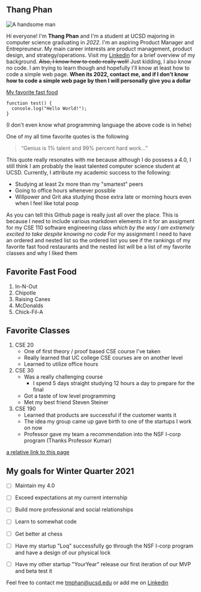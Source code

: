 ## Thang Phan

![A handsome man](https://scontent-lax3-1.xx.fbcdn.net/v/t1.0-9/135845964_3335192283254072_7964378784283208427_n.jpg?_nc_cat=100&ccb=2&_nc_sid=730e14&_nc_ohc=7e-ql209sKYAX9jvOad&_nc_ht=scontent-lax3-1.xx&oh=065fadf6afa344f00c94d0b4899ca78c&oe=601A0E73)

Hi everyone! I'm **Thang Phan** and I'm a student at UCSD majoring in computer science graduating in *2022*. I'm an aspiring Product Manager and Entrepreuneur. My main career interests are product management, product design, and strategy/operations. Visit my [Linkedin](https://www.linkedin.com/in/thangmichaelphan/) for a brief overview of my background. ~~Also, I know how to code really well!~~ Just kidding, I also know no code. I am trying to learn though and hopefully I'll know at least how to code a simple web page. **When its 2022, contact me, and if I don't know how to code a simple web page by then I will personally give you a dollar**

[My favorite fast food](#favorite-fast-food)

```
function test() {
  console.log("Hello World!");
}
```
(I don't even know what programming language the above code is in hehe)

One of my all time favorite quotes is the following
>  “Genius is 1% talent and 99% percent hard work...”

This quote really resonates with me because although I do possess a 4.0, I still think I am probably the least talented computer science student at UCSD. Currently, I attribute my academic success to the following:
- Studying at least 2x more than my "smartest" peers
- Going to office hours whenever possible
- Willpower and Grit aka studying those extra late or morning hours even when I feel like total poop

As you can tell this Github page is really just all over the place. This is because I need to include various markdown elements in it for an assigment for my CSE 110 software engineering class *which by the way I am extremely excited to take despite knowing no code* For my assignment I need to have an ordered and nested list so the ordered list you see if the rankings of my favorite fast food restaurants and the nested list will be a list of my favorite classes and why I liked them

## Favorite Fast Food
1. In-N-Out
2. Chipotle 
3. Raising Canes
4. McDonalds
5. Chick-Fil-A

## Favorite Classes
1. CSE 20
   - One of first theory / proof based CSE course I've taken
   - Really learned that UC college CSE courses are on another level
   - Learned to utilize office hours
2. CSE 30 
   - Was a really challenging course 
     - I spend 5 days straight studying 12 hours a day to prepare for the final
   - Got a taste of low level programming
   - Met my best friend Steven Steiner
3. CSE 190
   - Learned that products are successful if the customer wants it
   - The idea my group came up gave birth to one of the startups I work on now
   - Professor gave my team a recommendation into the NSF I-corp program (Thanks Professor Kumar)

[a relative link to this page](README.md)

## My goals for Winter Quarter 2021
- [ ] Maintain my 4.0
- [ ] Exceed expectations at my current internship
- [ ] Build more professional and social relationships
- [ ] Learn to somewhat code
- [ ] Get better at chess
- [ ] Have my startup "Loq" successfully go through the NSF I-corp program and have a design of our physical lock
- [ ] Have my other startup "YourYear" release our first iteration of our MVP and beta test it


Feel free to contact me tmphan@ucsd.edu or add me on [Linkedin](https://www.linkedin.com/in/thangmichaelphan/)


